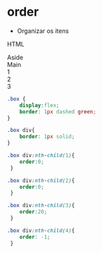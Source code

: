 # order

- Organizar os itens 

HTML
<div class="page">
    <aside>Aside</aside>
    <main>
        Main
        <section>1</section>
        <section>2</section>
        <section>3</section>
    </main>
</div>

```css
.box {
    display:flex;
    border: 1px dashed green;
}

.box div{
    border: 1px solid;
}

.box div:nth-child(1){
    order:0;
 }

.box div:nth-child(2){
    order:0;
 }

.box div:nth-child(3){
    order:20;
 }

.box div:nth-child(4){
    order: -1;
 }

 